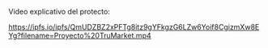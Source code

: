 Video explicativo del protecto:

https://ipfs.io/ipfs/QmUDZBZ2xPFTg8itz9gYFkgzG6LZw6Yoif8CgizmXw8EYg?filename=Proyecto%20TruMarket.mp4